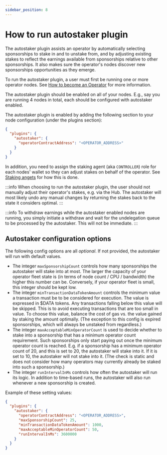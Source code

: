 ```yaml
---
sidebar_position: 8
---
```


# How to run autostaker plugin

The autostaker plugin assists an operator by automatically selecting
sponsorships to stake in and to unstake from, and by adjusting existing
stakes to reflect the earnings available from sponsorships relative to
other sponsorships. It also makes sure the operator's nodes discover
new sponsorships opportunities as they emerge.

To run the autostaker plugin, a user must first be running one or more
operator nodes. See [How to become an Operator](./become-an-operator.md)
for more information.

The autostaker plugin should be enabled on all of your nodes. E.g., say you
are  running 4 nodes in total, each should be configured with autostaker
enabled.

The autostaker plugin is enabled by adding the following section to your node
configuration (under the plugins section):
```json
{
  "plugins": {
    "autostaker": {
      "operatorContractAddress": "<OPERATOR_ADDRESS>"
    }
  }
}
```

In addition, you need to assign the staking agent (aka `CONTROLLER`) role for each nodes' wallet
so they can adjust stakes on behalf of the operator. See [Staking angets](../streamr-network/network-roles/operators.md#staking-agents)
for how this is done.

:::info
When choosing to run the autostaker plugin, the user should not manually adjust
their operator's stakes, e.g. via the Hub. The autostaker will most likely undo
any manual changes by returning the stakes back to the state it considers optimal.
:::

:::info
To withdraw earnings while the autostaker enabled nodes are running, you simply
initiate a withdraw and wait for the undelegation queue to be processed by the
autostaker. This will not be immediate.
:::


## Autostaker configuration options

The following config options are all _optional_. If not provided, the autostaker
will run with default values.

- The integer `maxSponsorshipCount` controls how many sponsorships the autostaker
will stake into at most. The larger the capacity of your operator fleet state is
(in terms of node count / CPU / bandwidth) the higher this number can be. Conversely,
if your operator fleet is small, this integer should be kept low.
- The integer `minTransactionDataTokenAmount` controls the minimum value a transaction must be
to be considered for execution. The value is expressed in $DATA tokens. Any transactions
falling below this value will be skipped. This is to avoid executing transactions that are
too small in value. To choose this value, balance the cost of gas vs. the value gained by
staking the amount optimally. (The exception to this config is expired sponsorships, which
will always be unstaked from regardless.)
- The integer `maxAcceptableMinOperatorCount` is used to decide whether to stake into a
sponsorship that has a minimum operator count requirement. Such sponsorships only start
paying out once the minimum operator count is reached. E.g. if a sponsorship has a minimum
operator count of 20, and this is set to 20, the autostaker will stake into it. If it is set to
10, the autostaker will not stake into it. (The check is static and does not consider how many
operators may currently already be staked into such a sponsorship.)
- The integer `runIntervalInMs` controls how often the autostaker will run its logic. In
addition to time-based runs, the autostaker will also run whenever a new sponsorship is
created.

Example of these setting values:
```json
{
  "plugins": {
    "autostaker": {
      "operatorContractAddress": "<OPERATOR_ADDRESS>",
      "maxSponsorshipCount": 25,
      "minTransactionDataTokenAmount": 1000,
      "maxAcceptableMinOperatorCount": 50,
      "runIntervalInMs": 3600000
    }
  }
}
```